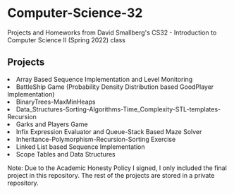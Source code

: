 # Computer-Science-32
Projects and Homeworks from David Smallberg's CS32 - Introduction to Computer Science II (Spring 2022) class

## Projects
<li>Array Based Sequence Implementation and Level Monitoring
<li>BattleShip Game (Probability Density Distribution based GoodPlayer Implementation)
<li>BinaryTrees-MaxMinHeaps
<li>Data_Structures-Sorting-Algorithms-Time_Complexity-STL-templates-Recursion
<li>Garks and Players Game
<li>Infix Expression Evaluator and Queue-Stack Based Maze Solver
<li>Inheritance-Polymorphism-Recursion-Sorting Exercise
<li>Linked List based Sequence Implementation
<li>Scope Tables and Data Structures

Note: Due to the Academic Honesty Policy I signed, I only included the final project in this repository. The rest of the projects are stored in a private repository.